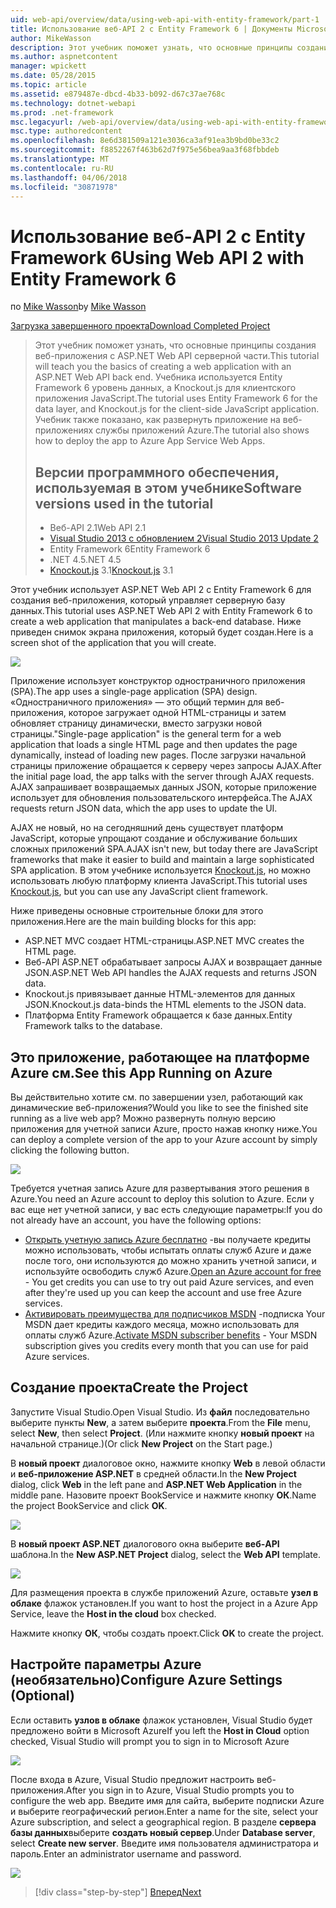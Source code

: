 ```yaml
---
uid: web-api/overview/data/using-web-api-with-entity-framework/part-1
title: Использование веб-API 2 с Entity Framework 6 | Документы Microsoft
author: MikeWasson
description: Этот учебник поможет узнать, что основные принципы создания веб-приложения с ASP.NET Web API серверной части. В этом учебнике используется Entity Framework 6 для макета данных...
ms.author: aspnetcontent
manager: wpickett
ms.date: 05/28/2015
ms.topic: article
ms.assetid: e879487e-dbcd-4b33-b092-d67c37ae768c
ms.technology: dotnet-webapi
ms.prod: .net-framework
msc.legacyurl: /web-api/overview/data/using-web-api-with-entity-framework/part-1
msc.type: authoredcontent
ms.openlocfilehash: 8e6d381509a121e3036ca3af91ea3b9bd0be33c2
ms.sourcegitcommit: f8852267f463b62d7f975e56bea9aa3f68fbbdeb
ms.translationtype: MT
ms.contentlocale: ru-RU
ms.lasthandoff: 04/06/2018
ms.locfileid: "30871978"
---
```

<a name="using-web-api-2-with-entity-framework-6"></a><span data-ttu-id="a6589-104">Использование веб-API 2 с Entity Framework 6</span><span class="sxs-lookup"><span data-stu-id="a6589-104">Using Web API 2 with Entity Framework 6</span></span>
====================
<span data-ttu-id="a6589-105">по [Mike Wasson](https://github.com/MikeWasson)</span><span class="sxs-lookup"><span data-stu-id="a6589-105">by [Mike Wasson](https://github.com/MikeWasson)</span></span>

[<span data-ttu-id="a6589-106">Загрузка завершенного проекта</span><span class="sxs-lookup"><span data-stu-id="a6589-106">Download Completed Project</span></span>](https://github.com/MikeWasson/BookService)

> <span data-ttu-id="a6589-107">Этот учебник поможет узнать, что основные принципы создания веб-приложения с ASP.NET Web API серверной части.</span><span class="sxs-lookup"><span data-stu-id="a6589-107">This tutorial will teach you the basics of creating a web application with an ASP.NET Web API back end.</span></span> <span data-ttu-id="a6589-108">Учебника используется Entity Framework 6 уровень данных, а Knockout.js для клиентского приложения JavaScript.</span><span class="sxs-lookup"><span data-stu-id="a6589-108">The tutorial uses Entity Framework 6 for the data layer, and Knockout.js for the client-side JavaScript application.</span></span> <span data-ttu-id="a6589-109">Учебник также показано, как развернуть приложение на веб-приложениях службы приложений Azure.</span><span class="sxs-lookup"><span data-stu-id="a6589-109">The tutorial also shows how to deploy the app to Azure App Service Web Apps.</span></span>
> 
> ## <a name="software-versions-used-in-the-tutorial"></a><span data-ttu-id="a6589-110">Версии программного обеспечения, используемая в этом учебнике</span><span class="sxs-lookup"><span data-stu-id="a6589-110">Software versions used in the tutorial</span></span>
> 
> 
> - <span data-ttu-id="a6589-111">Веб-API 2.1</span><span class="sxs-lookup"><span data-stu-id="a6589-111">Web API 2.1</span></span>
> - [<span data-ttu-id="a6589-112">Visual Studio 2013 с обновлением 2</span><span class="sxs-lookup"><span data-stu-id="a6589-112">Visual Studio 2013 Update 2</span></span>](https://www.visualstudio.com/downloads/download-visual-studio-vs)
> - <span data-ttu-id="a6589-113">Entity Framework 6</span><span class="sxs-lookup"><span data-stu-id="a6589-113">Entity Framework 6</span></span>
> - <span data-ttu-id="a6589-114">.NET 4.5</span><span class="sxs-lookup"><span data-stu-id="a6589-114">.NET 4.5</span></span>
> - <span data-ttu-id="a6589-115">[Knockout.js](http://knockoutjs.com/) 3.1</span><span class="sxs-lookup"><span data-stu-id="a6589-115">[Knockout.js](http://knockoutjs.com/) 3.1</span></span>


<span data-ttu-id="a6589-116">Этот учебник использует ASP.NET Web API 2 с Entity Framework 6 для создания веб-приложения, который управляет серверную базу данных.</span><span class="sxs-lookup"><span data-stu-id="a6589-116">This tutorial uses ASP.NET Web API 2 with Entity Framework 6 to create a web application that manipulates a back-end database.</span></span> <span data-ttu-id="a6589-117">Ниже приведен снимок экрана приложения, который будет создан.</span><span class="sxs-lookup"><span data-stu-id="a6589-117">Here is a screen shot of the application that you will create.</span></span>

[![](part-1/_static/image2.png)](part-1/_static/image1.png)

<span data-ttu-id="a6589-118">Приложение использует конструктор одностраничного приложения (SPA).</span><span class="sxs-lookup"><span data-stu-id="a6589-118">The app uses a single-page application (SPA) design.</span></span> <span data-ttu-id="a6589-119">«Одностраничного приложения» — это общий термин для веб-приложения, которое загружает одной HTML-страницы и затем обновляет страницу динамически, вместо загрузки новой страницы.</span><span class="sxs-lookup"><span data-stu-id="a6589-119">"Single-page application" is the general term for a web application that loads a single HTML page and then updates the page dynamically, instead of loading new pages.</span></span> <span data-ttu-id="a6589-120">После загрузки начальной страницы приложение обращается к серверу через запросы AJAX.</span><span class="sxs-lookup"><span data-stu-id="a6589-120">After the initial page load, the app talks with the server through AJAX requests.</span></span> <span data-ttu-id="a6589-121">AJAX запрашивает возвращаемых данных JSON, которые приложение использует для обновления пользовательского интерфейса.</span><span class="sxs-lookup"><span data-stu-id="a6589-121">The AJAX requests return JSON data, which the app uses to update the UI.</span></span>

<span data-ttu-id="a6589-122">AJAX не новый, но на сегодняшний день существует платформ JavaScript, которые упрощают создание и обслуживание больших сложных приложений SPA.</span><span class="sxs-lookup"><span data-stu-id="a6589-122">AJAX isn't new, but today there are JavaScript frameworks that make it easier to build and maintain a large sophisticated SPA application.</span></span> <span data-ttu-id="a6589-123">В этом учебнике используется [Knockout.js](http://knockoutjs.com/), но можно использовать любую платформу клиента JavaScript.</span><span class="sxs-lookup"><span data-stu-id="a6589-123">This tutorial uses [Knockout.js](http://knockoutjs.com/), but you can use any JavaScript client framework.</span></span>

<span data-ttu-id="a6589-124">Ниже приведены основные строительные блоки для этого приложения.</span><span class="sxs-lookup"><span data-stu-id="a6589-124">Here are the main building blocks for this app:</span></span>

- <span data-ttu-id="a6589-125">ASP.NET MVC создает HTML-страницы.</span><span class="sxs-lookup"><span data-stu-id="a6589-125">ASP.NET MVC creates the HTML page.</span></span>
- <span data-ttu-id="a6589-126">Веб-API ASP.NET обрабатывает запросы AJAX и возвращает данные JSON.</span><span class="sxs-lookup"><span data-stu-id="a6589-126">ASP.NET Web API handles the AJAX requests and returns JSON data.</span></span>
- <span data-ttu-id="a6589-127">Knockout.js привязывает данные HTML-элементов для данных JSON.</span><span class="sxs-lookup"><span data-stu-id="a6589-127">Knockout.js data-binds the HTML elements to the JSON data.</span></span>
- <span data-ttu-id="a6589-128">Платформа Entity Framework обращается к базе данных.</span><span class="sxs-lookup"><span data-stu-id="a6589-128">Entity Framework talks to the database.</span></span>

## <a name="see-this-app-running-on-azure"></a><span data-ttu-id="a6589-129">Это приложение, работающее на платформе Azure см.</span><span class="sxs-lookup"><span data-stu-id="a6589-129">See this App Running on Azure</span></span>

<span data-ttu-id="a6589-130">Вы действительно хотите см. по завершении узел, работающий как динамические веб-приложения?</span><span class="sxs-lookup"><span data-stu-id="a6589-130">Would you like to see the finished site running as a live web app?</span></span> <span data-ttu-id="a6589-131">Можно развернуть полную версию приложения для учетной записи Azure, просто нажав кнопку ниже.</span><span class="sxs-lookup"><span data-stu-id="a6589-131">You can deploy a complete version of the app to your Azure account by simply clicking the following button.</span></span>

[![](http://azuredeploy.net/deploybutton.png)](https://azuredeploy.net/?WT.mc_id=deploy_azure_aspnet&repository=https://github.com/tfitzmac/BookService)

<span data-ttu-id="a6589-132">Требуется учетная запись Azure для развертывания этого решения в Azure.</span><span class="sxs-lookup"><span data-stu-id="a6589-132">You need an Azure account to deploy this solution to Azure.</span></span> <span data-ttu-id="a6589-133">Если у вас еще нет учетной записи, у вас есть следующие параметры:</span><span class="sxs-lookup"><span data-stu-id="a6589-133">If you do not already have an account, you have the following options:</span></span>

- <span data-ttu-id="a6589-134">[Открыть учетную запись Azure бесплатно](https://azure.microsoft.com/pricing/free-trial/?WT.mc_id=A443DD604) -вы получаете кредиты можно использовать, чтобы испытать оплаты служб Azure и даже после того, они используются до можно хранить учетной записи, и используйте освободить служб Azure.</span><span class="sxs-lookup"><span data-stu-id="a6589-134">[Open an Azure account for free](https://azure.microsoft.com/pricing/free-trial/?WT.mc_id=A443DD604) - You get credits you can use to try out paid Azure services, and even after they're used up you can keep the account and use free Azure services.</span></span>
- <span data-ttu-id="a6589-135">[Активировать преимущества для подписчиков MSDN](https://azure.microsoft.com/pricing/member-offers/msdn-benefits-details/?WT.mc_id=A443DD604) -подписка Your MSDN дает кредиты каждого месяца, можно использовать для оплаты служб Azure.</span><span class="sxs-lookup"><span data-stu-id="a6589-135">[Activate MSDN subscriber benefits](https://azure.microsoft.com/pricing/member-offers/msdn-benefits-details/?WT.mc_id=A443DD604) - Your MSDN subscription gives you credits every month that you can use for paid Azure services.</span></span>

## <a name="create-the-project"></a><span data-ttu-id="a6589-136">Создание проекта</span><span class="sxs-lookup"><span data-stu-id="a6589-136">Create the Project</span></span>

<span data-ttu-id="a6589-137">Запустите Visual Studio.</span><span class="sxs-lookup"><span data-stu-id="a6589-137">Open Visual Studio.</span></span> <span data-ttu-id="a6589-138">Из **файл** последовательно выберите пункты **New**, а затем выберите **проекта**.</span><span class="sxs-lookup"><span data-stu-id="a6589-138">From the **File** menu, select **New**, then select **Project**.</span></span> <span data-ttu-id="a6589-139">(Или нажмите кнопку **новый проект** на начальной странице.)</span><span class="sxs-lookup"><span data-stu-id="a6589-139">(Or click **New Project** on the Start page.)</span></span>

<span data-ttu-id="a6589-140">В **новый проект** диалоговое окно, нажмите кнопку **Web** в левой области и **веб-приложение ASP.NET** в средней области.</span><span class="sxs-lookup"><span data-stu-id="a6589-140">In the **New Project** dialog, click **Web** in the left pane and **ASP.NET Web Application** in the middle pane.</span></span> <span data-ttu-id="a6589-141">Назовите проект BookService и нажмите кнопку **ОК**.</span><span class="sxs-lookup"><span data-stu-id="a6589-141">Name the project BookService and click **OK**.</span></span>

[![](part-1/_static/image4.png)](part-1/_static/image3.png)

<span data-ttu-id="a6589-142">В **новый проект ASP.NET** диалогового окна выберите **веб-API** шаблона.</span><span class="sxs-lookup"><span data-stu-id="a6589-142">In the **New ASP.NET Project** dialog, select the **Web API** template.</span></span>

[![](part-1/_static/image6.png)](part-1/_static/image5.png)

<span data-ttu-id="a6589-143">Для размещения проекта в службе приложений Azure, оставьте **узел в облаке** флажок установлен.</span><span class="sxs-lookup"><span data-stu-id="a6589-143">If you want to host the project in a Azure App Service, leave the **Host in the cloud** box checked.</span></span>

<span data-ttu-id="a6589-144">Нажмите кнопку **ОК**, чтобы создать проект.</span><span class="sxs-lookup"><span data-stu-id="a6589-144">Click **OK** to create the project.</span></span>

## <a name="configure-azure-settings-optional"></a><span data-ttu-id="a6589-145">Настройте параметры Azure (необязательно)</span><span class="sxs-lookup"><span data-stu-id="a6589-145">Configure Azure Settings (Optional)</span></span>

<span data-ttu-id="a6589-146">Если оставить **узлов в облаке** флажок установлен, Visual Studio будет предложено войти в Microsoft Azure</span><span class="sxs-lookup"><span data-stu-id="a6589-146">If you left the **Host in Cloud** option checked, Visual Studio will prompt you to sign in to Microsoft Azure</span></span>

[![](part-1/_static/image8.png)](part-1/_static/image7.png)

<span data-ttu-id="a6589-147">После входа в Azure, Visual Studio предложит настроить веб-приложения.</span><span class="sxs-lookup"><span data-stu-id="a6589-147">After you sign in to Azure, Visual Studio prompts you to configure the web app.</span></span> <span data-ttu-id="a6589-148">Введите имя для сайта, выберите подписки Azure и выберите географический регион.</span><span class="sxs-lookup"><span data-stu-id="a6589-148">Enter a name for the site, select your Azure subscription, and select a geographical region.</span></span> <span data-ttu-id="a6589-149">В разделе **сервера базы данных**выберите **создать новый сервер**.</span><span class="sxs-lookup"><span data-stu-id="a6589-149">Under **Database server**, select **Create new server**.</span></span> <span data-ttu-id="a6589-150">Введите имя пользователя администратора и пароль.</span><span class="sxs-lookup"><span data-stu-id="a6589-150">Enter an administrator username and password.</span></span>

[![](part-1/_static/image10.png)](part-1/_static/image9.png)

> [!div class="step-by-step"]
> [<span data-ttu-id="a6589-151">Вперед</span><span class="sxs-lookup"><span data-stu-id="a6589-151">Next</span></span>](part-2.md)
